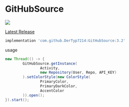 # GitHubSource

[![](https://jitpack.io/v/DerTyp7214/GitHubSource.svg)](https://jitpack.io/#DerTyp7214/GitHubSource)

[Latest Release](https://github.com/DerTyp7214/GitHubSource/releases/latest)

```gradle
implementation 'com.github.DerTyp7214:GitHubSource:3.2'
```

usage

```java
new Thread(() -> {
        GitHubSource.getInstance(
                Activity,
                new Repository(User, Repo, API_KEY)
        ).setColorStyle(new ColorStyle(
                PrimaryColor,
                PrimaryDarkColor,
                AccentColor
        )).open();
}).start();
```
